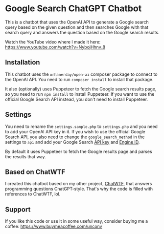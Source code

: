 # Google Search ChatGPT Chatbot

This is a chatbot that uses the OpenAI API to generate a Google search query based on the given question and then searches Google with that search query and answers the question based on the Google search results.

Watch the YouTube video where I made it here: https://www.youtube.com/watch?v=NybojHhnv_8

## Installation

This chatbot uses the `orhanerday/open-ai` composer package to connect to the OpenAI API. You need to run `composer install` to install that package.

It also (optionally) uses Puppeteer to fetch the Google search results page, so you need to run `npm install` to install Puppeteer. If you want to use the official Google Search API instead, you don't need to install Puppeteer.

## Settings

You need to rename the `settings.sample.php` to `settings.php` and you need to add your OpenAI API key in it. If you wish to use the official Google Search API, you also need to change the `google_search_method` in the settings to `api` and add your Google Search [API key](https://developers.google.com/custom-search/v1/overview) and [Engine ID](https://programmablesearchengine.google.com/controlpanel/create).

By default it uses Puppeteer to fetch the Google results page and parses the results that way.

## Based on ChatWTF

I created this chatbot based on my other project, [ChatWTF](https://github.com/unconv/chat-wtf), that answers programming questions ChatGPT-style. That's why the code is filled with references to ChatWTF, lol.

## Support

If you like this code or use it in some useful way, consider buying me a coffee: https://www.buymeacoffee.com/unconv
